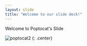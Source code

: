 ```yaml
---
layout: slide
title: "Welcome to our slide deck!"
---
```


Welcome to Poptocat's Slide

![poptocat2](https://octodex.github.com/images/poptocat_v2.png)
{: .center}
